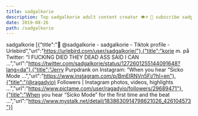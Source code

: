 ```yaml
---
title: sadgalkorie
description: Top sadgalkorie adult content creator 👁♐️ 👑 subscribe sadgalkorie to my porn site below IG sadgalkorie
date: 2019-08-26
path: /sadgalkorie
---
```


sadgalkorie
[{"title":"🦄 @sadgalkorie - sadgalkorie - Tiktok profile - Urlebird","url":"https://urlebird.com/user/sadgalkorie/"},{"title":"korie m. på Twitter: \"I FUCKING DIED THEY DEAD ASS SAID I CAN ...","url":"https://twitter.com/sadgalkorie/status/1272601255144091648?lang=da"},{"title":"Jerry Purpdrank on Instagram: “When you hear “Sicko Mode ...","url":"https://www.instagram.com/p/BmEIRNVn5Fi/?hl=en"},{"title":"(@ragadyio) Followers | Instagram photos, videos, highlights ...","url":"https://www.pictame.com/user/ragadyio/followers/29689471"},{"title":"When you hear “Sicko Mode” for the first time and the beat ...","url":"https://www.mystalk.net/detail/1838630914798621026_426104573"}]

